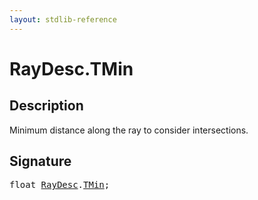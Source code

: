```yaml
---
layout: stdlib-reference
---
```


# RayDesc.TMin

## Description

Minimum distance along the ray to consider intersections.


## Signature
<pre>
<span class="code_keyword">float</span> <a href="index.md" class="code_type">RayDesc</a>.<a href="tmin-01.md" class="code_var">TMin</a>;
</pre>


<script>
// Fix .md links to .html when on ReadTheDocs
if (window.location.hostname.includes('readthedocs') || 
    window.location.hostname.includes('rtfd.io')) {
  document.addEventListener('DOMContentLoaded', function() {
    const links = document.querySelectorAll('a');
    links.forEach(link => {
      if (link.getAttribute('href') && link.getAttribute('href').endsWith('.md')) {
        link.href = link.href.replace(/\.md($|#|\?)/, '.html$1');
      }
    });
  });
}
</script>
